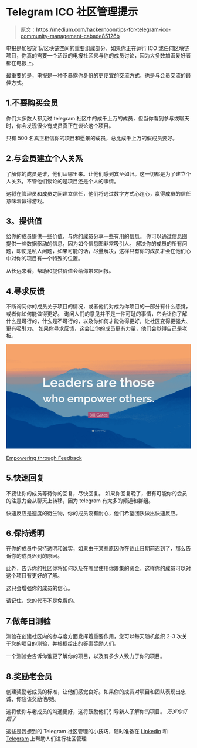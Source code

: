 # Telegram ICO 社区管理提示

> 原文：<https://medium.com/hackernoon/tips-for-telegram-ico-community-management-cabade85126b>

电报是加密货币/区块链空间的重要组成部分，如果你正在运行 ICO 或任何区块链项目，你真的需要一个活跃的电报社区来与你的成员讨论，因为大多数加密爱好者都在电报上。

最重要的是，电报是一种不暴露你身份的更便宜的交流方式，也是与会员交流的最佳方式。

## 1.不要购买会员

你们大多数人都见过 telegram 社区中的成千上万的成员，但当你看到参与或聊天时，你会发现很少有成员真正在谈论这个项目。

只有 500 名真正相信你的项目和愿景的成员，总比成千上万的假成员要好。

## 2.与会员建立个人关系

了解你的成员是谁，他们从哪里来。让他们感到宾至如归。这一切都是为了建立个人关系，不管他们谈论的是项目还是个人的事情。

这将在管理员和成员之间建立信任，他们将通过数字方式心连心，赢得成员的信任意味着赢得游戏。

## **3。提供值**

给你的成员提供一些价值，与你的成员分享一些有用的信息。
你可以通过信息图提供一些数据驱动的信息，因为如今信息图非常吸引人。
解决你的成员的所有问题，即使是私人问题，如果可能的话，尽量解决，这样只有你的成员才会在他们心中对你的项目有一个特殊的位置。

从长远来看，帮助和提供价值会给你带来回报。

## 4.寻求反馈

不断询问你的成员关于项目的情况，或者他们对成为你项目的一部分有什么感觉，或者你如何能做得更好。
询问人们的意见并不是一件可耻的事情，它会让你了解什么是可行的，什么是不可行的，以及你如何才能做得更好，让社区变得更强大、更有吸引力。
如果你寻求反馈，这会让你的成员更有力量，他们会觉得自己是老板。

![](img/9eca5154691e71847757c398e48b9217.png)

[Empowering through Feedback](https://www.google.com/search?biw=1536&bih=755&tbm=isch&sa=1&ei=fF91XPeeBoqmwgOfgJmgBg&q=empower+others&oq=empower+others&gs_l=img.3..35i39j0l2j0i5i30l2j0i24l5.214.5118..5484...0.0..3.239.3539.0j11j7......0....1..gws-wiz-img.....0..0i67j0i8i30.csH6jm6F14k#imgrc=9osnmULmpzA1xM:)

## 5.快速回复

不要让你的成员等待你的回复，尽快回复。
如果你回复晚了，很有可能你的会员的注意力会从聊天上转移，因为 telegram 有太多的频道和群组。

快速反应是速度的衍生物，你的成员没有耐心，他们希望团队做出快速反应。

## 6.保持透明

在你的成员中保持透明和诚实，如果由于某些原因你在截止日期前迟到了，那么告诉你的成员迟到的原因。

此外，告诉你的社区你将如何以及在哪里使用你筹集的资金，这样你的成员可以对这个项目有更好的了解。

这只会增强你的成员的信心。

请记住，您的代币不是免费的。

## 7.做每日测验

测验在创建社区内的参与度方面发挥着重要作用，您可以每天随机组织 2-3 次关于您的项目的测验，并根据给出的答案奖励人们。

一个测验会告诉你谁更了解你的项目，以及有多少人致力于你的项目。

## 8.奖励老会员

创建奖励老成员的标准，让他们感觉良好。如果你的成员对项目和团队表现出忠诚，你应该奖励他/她。

这将使你与老成员的沟通更好，这将鼓励他们引导新人了解你的项目。
*万岁你订婚了*

这些是我想到的 Telegram 社区管理的小技巧，随时准备在 [Linkedin](https://www.linkedin.com/in/anand-agarwal-01144857/) 和 [Telegram](http://t.me/anandgarg) 上帮助人们进行社区管理